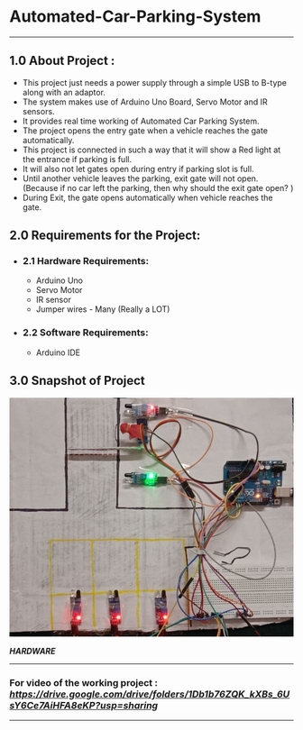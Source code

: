 # Automated-Car-Parking-System
___
## 1.0 About Project : 

- This project just needs a power supply through a simple USB to B-type along with an adaptor.
- The system makes use of Arduino Uno Board, Servo Motor and IR sensors. 
- It provides real time working of Automated Car Parking System. 
- The project opens the entry gate when a vehicle reaches the gate automatically.
- This project is connected in such a way that it will show a Red light at the entrance if parking is full. 
- It will also not let gates open during entry if parking slot is full.
- Until another vehicle leaves the parking, exit gate will not open. (Because if no car left the parking, then why should the exit gate open? )
- During Exit, the gate opens automatically when vehicle reaches the gate.

## 2.0 Requirements for the Project:

- ### 2.1 Hardware Requirements:
    - Arduino Uno
    - Servo Motor
    - IR sensor
    - Jumper wires - Many (Really a LOT)

- ### 2.2 Software Requirements:
    - Arduino IDE

## 3.0 Snapshot of Project
<img src='image.jpg'>

**_HARDWARE_**

___

### For video of the working project : **_https://drive.google.com/drive/folders/1Db1b76ZQK_kXBs_6UsY6Ce7AiHFA8eKP?usp=sharing_**
___
